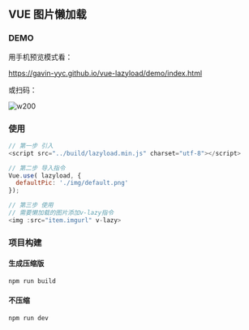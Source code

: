 ## VUE 图片懒加载

### DEMO

用手机预览模式看：

https://gavin-yyc.github.io/vue-lazyload/demo/index.html

或扫码：

![w200](http://img.youthol.top/eb2914ce57371d3b2951fc9e056bb3f4.png)

### 使用

```javascript
// 第一步 引入
<script src="../build/lazyload.min.js" charset="utf-8"></script>

// 第二步 导入指令
Vue.use( lazyload, {
  defaultPic: './img/default.png'
});

// 第三步 使用
// 需要懒加载的图片添加v-lazy指令
<img :src="item.imgurl" v-lazy>
```

### 项目构建

#### 生成压缩版

```javascript
npm run build
```

#### 不压缩

```javascript
npm run dev
```
